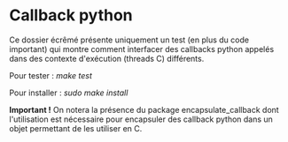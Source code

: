 # Callback python

Ce dossier écrêmé présente uniquement un test (en plus du code important) qui montre comment interfacer des callbacks python appelés dans des contexte d'exécution (threads C) différents.

Pour tester : *make test*

Pour installer : *sudo make install*

**Important !**
On notera la présence du package encapsulate_callback dont l'utilisation est nécessaire pour encapsuler des callback python dans un objet permettant de les utiliser en C.
